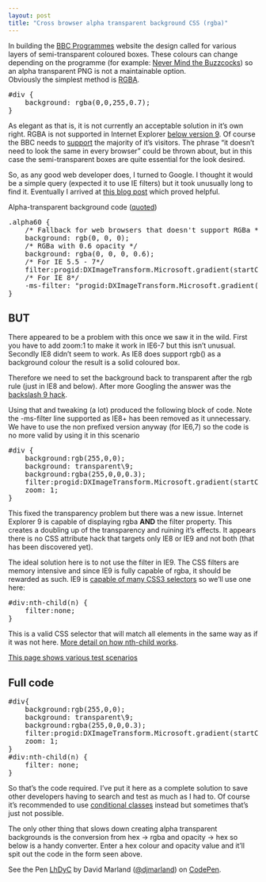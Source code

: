 ```yaml
---
layout: post
title: "Cross browser alpha transparent background CSS (rgba)"
---
```


<p>In building the <a href="http://www.bbc.co.uk/programmes">BBC Programmes</a> website the design called for various layers of semi-transparent coloured boxes. These colours can change depending on the programme (for example: <a href="http://www.bbc.co.uk/programmes/b006v0dz">Never Mind the Buzzcocks</a>) so an alpha transparent PNG is not a maintainable option.<br />
Obviously the simplest method is <a href="http://www.w3.org/TR/css3-color/">RGBA</a>.</p>
<pre class="wp-code-highlight prettyprint">
#div {
    background: rgba(0,0,255,0.7);
}
</pre>
<p>As elegant as that is, it is not currently an acceptable solution in it&#8217;s own right. RGBA is not supported in Internet Explorer <a href="http://caniuse.com/css3-colors">below version 9</a>. Of course the BBC needs to <a href="http://www.bbc.co.uk/guidelines/futuremedia/technical/browser_support.shtml#support_table">support</a> the majority of it&#8217;s visitors. The phrase &#8220;it doesn&#8217;t need to look the same in every browser&#8221; could be thrown about, but in this case the semi-transparent boxes are quite essential for the look desired.</p>
<p>So, as any good web developer does, I turned to Google. I thought it would be a simple query (expected it to use IE filters) but it took unusually long to find it. Eventually I arrived at <a href="http://robertnyman.com/2010/01/11/css-background-transparency-without-affecting-child-elements-through-rgba-and-filters/">this blog post</a> which proved helpful.</p>
<p>Alpha-transparent background code (<a href="http://robertnyman.com/2010/01/11/css-background-transparency-without-affecting-child-elements-through-rgba-and-filters">quoted</a>)</p>
<pre class="wp-code-highlight prettyprint">
.alpha60 {
	/* Fallback for web browsers that doesn't support RGBa */
	background: rgb(0, 0, 0);
	/* RGBa with 0.6 opacity */
	background: rgba(0, 0, 0, 0.6);
	/* For IE 5.5 - 7*/
	filter:progid:DXImageTransform.Microsoft.gradient(startColorstr=#99000000, endColorstr=#99000000);
	/* For IE 8*/
	-ms-filter: &quot;progid:DXImageTransform.Microsoft.gradient(startColorstr=#99000000, endColorstr=#99000000)&quot;;
}
</pre>
<h2>BUT</h2>
<p>There appeared to be a problem with this once we saw it in the wild. First you have to add zoom:1 to make it work in IE6-7 but this isn&#8217;t unusual. Secondly IE8 didn&#8217;t seem to work. As IE8 does support rgb() as a background colour the result is a solid coloured box.</p>
<p>Therefore we need to set the background back to transparent after the rgb rule (just in IE8 and below). After more Googling the answer was the <a href="http://webdood.com/?p=57">backslash 9 hack</a>.</p>
<p>Using that and tweaking (a lot) produced the following block of code. Note the -ms-filter line supported as IE8+ has been removed as it unnecessary. We have to use the non prefixed version anyway (for IE6,7) so the code is no more valid by using it in this scenario</p>
<pre class="wp-code-highlight prettyprint">
#div {
    background:rgb(255,0,0);
    background: transparent\9;
    background:rgba(255,0,0,0.3);
    filter:progid:DXImageTransform.Microsoft.gradient(startColorstr=#4cFF0000,endColorstr=#4cFF0000);
    zoom: 1;
}
</pre>
<p>This fixed the transparency problem but there was a new issue. Internet Explorer 9 is capable of displaying rgba <strong>AND</strong> the filter property. This creates a doubling up of the transparency and ruining it&#8217;s effects. It appears there is no CSS attribute hack that targets only IE8 or IE9 and not both (that has been discovered yet).</p>
<p>The ideal solution here is to not use the filter in IE9. The CSS filters are memory intensive and since IE9 is fully capable of rgba, it should be rewarded as such. IE9 is <a href="http://kimblim.dk/css-tests/selectors/">capable of many CSS3 selectors</a> so we&#8217;ll use one here:</p>
<pre class="wp-code-highlight prettyprint">
#div:nth-child(n) {
    filter:none;
}
</pre>
<p>This is a valid CSS selector that will match all elements in the same way as if it was not here. <a href="http://css-tricks.com/5452-how-nth-child-works/">More detail on how nth-child works</a>.</p>
<p><a href="/projects/alpha/test.html">This page shows various test scenarios</a></p>
<h2>Full code</h2>
<pre class="wp-code-highlight prettyprint">
#div{
    background:rgb(255,0,0);
    background: transparent\9;
    background:rgba(255,0,0,0.3);
    filter:progid:DXImageTransform.Microsoft.gradient(startColorstr=#4cFF0000,endColorstr=#4cFF0000);
    zoom: 1;
}
#div:nth-child(n) {
    filter: none;
}
</pre>
<p>So that&#8217;s the code required. I&#8217;ve put it here as a complete solution to save other developers having to search and test as much as I had to. Of course it&#8217;s recommended to use <a href="http://paulirish.com/2008/conditional-stylesheets-vs-css-hacks-answer-neither/">conditional classes</a> instead but sometimes that&#8217;s just not possible.</p>
<p>The only other thing that slows down creating alpha transparent backgrounds is the conversion from hex -> rgba and opacity -> hex so below is a handy converter. Enter a hex colour and opacity value and it&#8217;ll spit out the code in the form seen above.</p>


<p data-height="522" data-theme-id="9538" data-slug-hash="LhDyC" data-default-tab="result" data-user="djmarland" class='codepen'>See the Pen <a href='http://codepen.io/djmarland/pen/LhDyC/'>LhDyC</a> by David Marland (<a href='http://codepen.io/djmarland'>@djmarland</a>) on <a href='http://codepen.io'>CodePen</a>.</p>
<script async src="//codepen.io/assets/embed/ei.js"></script>